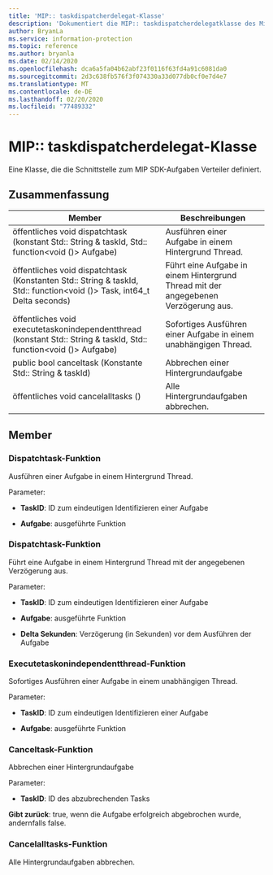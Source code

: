 ```yaml
---
title: 'MIP:: taskdispatcherdelegat-Klasse'
description: 'Dokumentiert die MIP:: taskdispatcherdelegatklasse des Microsoft Information Protection (MIP) SDK.'
author: BryanLa
ms.service: information-protection
ms.topic: reference
ms.author: bryanla
ms.date: 02/14/2020
ms.openlocfilehash: dca6a5fa04b62abf23f0116f63fd4a91c6081da0
ms.sourcegitcommit: 2d3c638fb576f3f074330a33d077db0cf0e7d4e7
ms.translationtype: MT
ms.contentlocale: de-DE
ms.lasthandoff: 02/20/2020
ms.locfileid: "77489332"
---
```

# <a name="class-miptaskdispatcherdelegate"></a>MIP:: taskdispatcherdelegat-Klasse 
Eine Klasse, die die Schnittstelle zum MIP SDK-Aufgaben Verteiler definiert.
  
## <a name="summary"></a>Zusammenfassung
 Member                        | Beschreibungen                                
--------------------------------|---------------------------------------------
öffentliches void dispatchtask (konstant Std:: String & taskId, Std:: function\<void ()\> Aufgabe)  |  Ausführen einer Aufgabe in einem Hintergrund Thread.
öffentliches void dispatchtask (Konstanten Std:: String & taskId, Std:: function\<void ()\> Task, int64_t Delta seconds)  |  Führt eine Aufgabe in einem Hintergrund Thread mit der angegebenen Verzögerung aus.
öffentliches void executetaskonindependentthread (konstant Std:: String & taskId, Std:: function\<void ()\> Aufgabe)  |  Sofortiges Ausführen einer Aufgabe in einem unabhängigen Thread.
public bool canceltask (Konstante Std:: String & taskId)  |  Abbrechen einer Hintergrundaufgabe
öffentliches void cancelalltasks ()  |  Alle Hintergrundaufgaben abbrechen.
  
## <a name="members"></a>Member
  
### <a name="dispatchtask-function"></a>Dispatchtask-Funktion
Ausführen einer Aufgabe in einem Hintergrund Thread.

Parameter:  
* **TaskID**: ID zum eindeutigen Identifizieren einer Aufgabe 


* **Aufgabe**: ausgeführte Funktion


  
### <a name="dispatchtask-function"></a>Dispatchtask-Funktion
Führt eine Aufgabe in einem Hintergrund Thread mit der angegebenen Verzögerung aus.

Parameter:  
* **TaskID**: ID zum eindeutigen Identifizieren einer Aufgabe 


* **Aufgabe**: ausgeführte Funktion 


* **Delta Sekunden**: Verzögerung (in Sekunden) vor dem Ausführen der Aufgabe


  
### <a name="executetaskonindependentthread-function"></a>Executetaskonindependentthread-Funktion
Sofortiges Ausführen einer Aufgabe in einem unabhängigen Thread.

Parameter:  
* **TaskID**: ID zum eindeutigen Identifizieren einer Aufgabe 


* **Aufgabe**: ausgeführte Funktion


  
### <a name="canceltask-function"></a>Canceltask-Funktion
Abbrechen einer Hintergrundaufgabe

Parameter:  
* **TaskID**: ID des abzubrechenden Tasks



  
**Gibt zurück**: true, wenn die Aufgabe erfolgreich abgebrochen wurde, andernfalls false.
  
### <a name="cancelalltasks-function"></a>Cancelalltasks-Funktion
Alle Hintergrundaufgaben abbrechen.